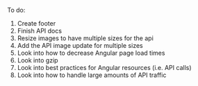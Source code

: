 To do:

1. Create footer
1. Finish API docs
1. Resize images to have multiple sizes for the api
1. Add the API image update for multiple sizes
1. Look into how to decrease Angular page load times
1. Look into gzip
1. Look into best practices for Angular resources (i.e. API calls)
1. Look into how to handle large amounts of API traffic
